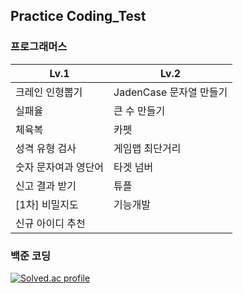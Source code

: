 ## Practice Coding_Test
  
### 프로그래머스

| **Lv.1**             | **Lv.2**                |
| -------------------- | ----------------------- |
| 크레인 인형뽑기      | JadenCase 문자열 만들기 |
| 실패율               | 큰 수 만들기            |
| 체육복               | 카펫                    |
| 성격 유형 검사       | 게임맵 최단거리         |
| 숫자 문자여과 영단어 | 타겟 넘버               |
| 신고 결과 받기       | 튜플                    |
| [1차] 비밀지도       | 기능개발                |
| 신규 아이디 추천     |                         |

  
### 백준 코딩

[![Solved.ac
profile](http://mazassumnida.wtf/api/v2/generate_badge?boj=eodrmfdl1004)](https://solved.ac/eodrmfdl1004)

